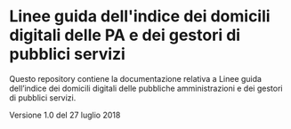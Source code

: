 Linee guida dell'indice dei domicili digitali delle PA e dei gestori di pubblici servizi  
================================================================================================================  

Questo repository contiene la documentazione relativa a Linee guida dell’indice dei domicili digitali delle pubbliche amministrazioni e dei gestori di pubblici servizi. 

Versione 1.0 del 27 luglio 2018

